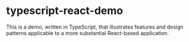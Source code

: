 # typescript-react-demo
This is a demo, written in TypeScript, that illustrates features and design patterns applicable to a more substantial React-based application.
